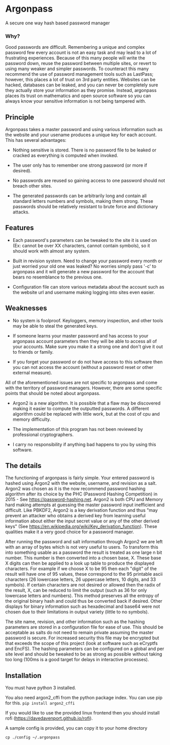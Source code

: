# Argonpass

A secure one way hash based password manager

### Why?

Good passwords are difficult. Remembering a unique and complex password few
every account is not an easy task and may lead to a lot of frustrating
experiences. Because of this many people will write the password down, reuse the
password between multiple sites, or revert to using many weaker and simpler
passwords. To counteract this many recommend the use of password management
tools such as LastPass; however, this places a lot of trust on 3rd party
entities. Websites can be hacked, databases can be leaked, and you can never be
completely sure they actually store your information as they promise. Instead,
argonpass places its trust on mathematics and open source software so you can
always know your sensitive information is not being tampered with.

## Principle

Argonpass takes a master password and using various information such as the
website and your usename produces a unique key for each account. This has
several advantages:

- Nothing sensitive is stored. There is no password file to be leaked or cracked
  as everything is computed when invoked.

- The user only has to remember one strong password (or more if desired).

- No passwords are reused so gaining access to one password should not breach
  other sites.

- The generated passwords can be arbitrarily long and contain all standard
  letters numbers and symbols, making them strong. These passwords should be
  relatively resistant to brute force and dictionary attacks.

## Features

- Each password's parameters can be tweaked to the site it is used on (Ex:
  cannot be over XX characters, cannot contain symbols), so it should work with
  almost any system.

- Built in revision system. Need to change your password every month or just
  worried your old one was leaked? No worries simply pass '-c' to argonpass and
  it will generate a new password for the account that bears no resemblance to
  the previous one.

- Configuration file can store various metadata about the account such as the
  website url and username making logging into sites even easier.

## Weaknesses

- No system is foolproof. Keyloggers, memory inspection, and other tools may be
  able to steal the generated keys.

- If someone learns your master password and has access to your argonpass
  account parameters then they will be able to access all of your accounts. Make
  sure you make it a strong one and don't give it out to friends or family.

- If you forget your password or do not have access to this software then you
  can not access the account (without a password reset or other external
  measure).

All of the aforementioned issues are not specific to argonpass and come with the
territory of password managers. However, there are some specific points that
should be noted about argonpass.

- Argon2 is a new algorithm. It is possible that a flaw may be discovered making
  it easier to compute the outputted passwords. A different algorithm could be
  replaced with little work, but at the cost of cpu and memory difficulty.

- The implementation of this program has not been reviewed by professional
  cryptographers.

- I carry no responsibility if anything bad happens to you by using this
  software.

## The details

The functioning of argonpass is fairly simple. Your entered password is hashed
using Argon2 with the website, username, and revision as a salt. Argon2 was
chosen as it is the now recommend password hashing algorithm after its choice by
the PHC (Password Hashing Competition) in 2015 - See
https://password-hashing.net. Argon2 is both CPU and Memory hard making attempts
at guessing the master password input inefficient and difficult. Like PBKDF2,
Argon2 is a key derivation function and thus "may prevent an attacker who
obtains a derived key from learning useful information about either the input
secret value or any of the other derived keys" (See
https://en.wikipedia.org/wiki/Key_derivation_function). These qualities make it
a very good choice for a password manager.

After running the password and salt information through Argon2 we are left with
an array of bytes which is not very useful to users. To transform this into
something usable as a password the result is treated as one large n bit number.
This number is then converted into a chosen base, X. These base X digits can
then be applied to a look up table to produce the displayed characters. For
example if we choose X to be 95 then each "digit" of the result will have one of
95 values, these correspond to the 95 printable ascii characters (26 lowercase
letters, 26 uppercase letters, 10 digits, and 33 symbols). If certain characters
are not desired or allowed then the radix of the result, X, can be reduced to
limit the output (such as 36 for only lowercase letters and numbers). This
method preserves all the entropy of the original binary hash and could thus be
converted back if desired. Other displays for binary information such as
hexadecimal and base64 were not chosen due to their limitations in output
variety (little to no symbols).

The site name, revision, and other information such as the hashing parameters
are stored in a configuration file for ease of use. This should be acceptable as
salts do not need to remain private assuming the master password is secure. For
increased security this file may be encrypted but that exceeds the scope of this
project (look at software such as eCryptfs and EncFS). The hashing parameters
can be configured on a global and per site level and should be tweaked to be as
strong as possible without taking too long (100ms is a good target for delays in
interactive processes).

## Installation

You must have python 3 installed.

You also need argon2_cffi from the python package index. You can use pip for
this. `pip install argon2_cffi`

If you would like to use the provided linux frontend then you should install
rofi (https://davedavenport.github.io/rofi).

A sample config is provided, you can copy it to your home directory

```
cp ./config ~/.argonpass
```
